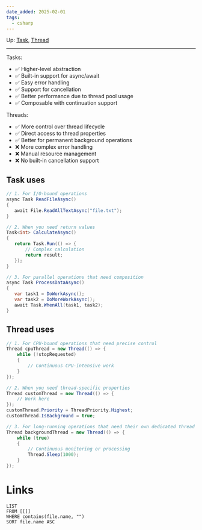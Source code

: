 ```yaml
---
date_added: 2025-02-01
tags:
  - csharp
---
```

Up: [Task](CSharp/Task.md), [Thread](Thread.md)
___

Tasks:

- ✅ Higher-level abstraction
- ✅ Built-in support for async/await
- ✅ Easy error handling
- ✅ Support for cancellation
- ✅ Better performance due to thread pool usage
- ✅ Composable with continuation support


Threads:

- ✅ More control over thread lifecycle
- ✅ Direct access to thread properties
- ✅ Better for permanent background operations
- ❌ More complex error handling
- ❌ Manual resource management
- ❌ No built-in cancellation support
## Task uses
 ```cs
 // 1. For I/O-bound operations
async Task ReadFileAsync()
{
    await File.ReadAllTextAsync("file.txt");
}

// 2. When you need return values
Task<int> CalculateAsync() 
{
    return Task.Run(() => {
        // Complex calculation
        return result;
    });
}

// 3. For parallel operations that need composition
async Task ProcessDataAsync()
{
    var task1 = DoWorkAsync();
    var task2 = DoMoreWorkAsync();
    await Task.WhenAll(task1, task2);
}
```

## Thread uses
```cs
// 1. For CPU-bound operations that need precise control
Thread cpuThread = new Thread(() => {
    while (!stopRequested)
    {
        // Continuous CPU-intensive work
    }
});

// 2. When you need thread-specific properties
Thread customThread = new Thread(() => {
    // Work here
});
customThread.Priority = ThreadPriority.Highest;
customThread.IsBackground = true;

// 3. For long-running operations that need their own dedicated thread
Thread backgroundThread = new Thread(() => {
    while (true)
    {
        // Continuous monitoring or processing
        Thread.Sleep(1000);
    }
});
```
# Links
```dataview
LIST
FROM [[]]
WHERE contains(file.name, "")
SORT file.name ASC
```
